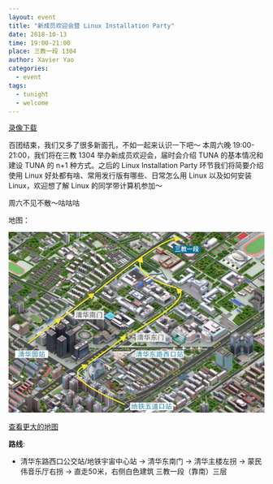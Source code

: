 ```yaml
---
layout: event
title: "新成员欢迎会暨 Linux Installation Party"
date: 2018-10-13
time: 19:00-21:00
place: 三教一段 1304
author: Xavier Yao
categories:
  - event
tags:
  - tunight
  - welcome
---
```


<a href="https://cloud.tsinghua.edu.cn/f/83cd6adf063745feb9eb/">录像下载</a>

百团结束，我们又多了很多新面孔，不如一起来认识一下吧～ 本周六晚 19:00-21:00，我们将在三教 1304 举办新成员欢迎会，届时会介绍 TUNA 的基本情况和建设 TUNA 的 n+1 种方式。之后的 Linux Installation Party 环节我们将简要介绍使用 Linux 好处都有啥、常用发行版有哪些、日常怎么用 Linux 以及如何安装 Linux，欢迎想了解 Linux 的同学带计算机参加～

周六不见不散～咕咕咕

地图：

![](/assets/img/events/map_t3_sec1.jpg)

<a class="hidden-xs" href="https://www.openstreetmap.org/#map=18/40.00120/116.32246">查看更大的地图</a>

**路线**:

- 清华东路西口公交站/地铁宇宙中心站 -> 清华东南门 -> 清华主楼左拐 -> 蒙民伟音乐厅右拐 -> 直走50米，右侧白色建筑 三教一段（靠南）三层
